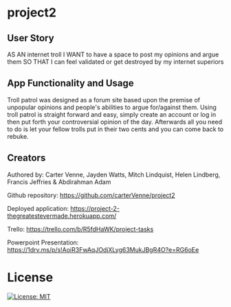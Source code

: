 # project2

## User Story
AS AN internet troll
I WANT to have a space to post my opinions and argue them
SO THAT I can feel validated or get destroyed by my internet superiors

## App Functionality and Usage
Troll patrol was designed as a forum site based upon the premise of unpopular opinions and people's abilities to argue for/against them.
Using troll patrol is straight forward and easy, simply create an account or log in then put forth your controversial opinion of the day. Afterwards all you need to do is let your fellow trolls put in their two cents and you can come back to rebuke.

## Creators
Authored by: Carter Venne, Jayden Watts, Mitch Lindquist, Helen Lindberg, Francis Jeffries & Abdirahman Adam

Github repository: https://github.com/carterVenne/project2

Deployed application: https://project-2-thegreatestevermade.herokuapp.com/

Trello: https://trello.com/b/R5fdHaWK/project-tasks

Powerpoint Presentation: https://1drv.ms/p/s!AoiR3FwAqJOdjXLyg63MukJBgR4O?e=RG6oEe

# License
 [![License: MIT](https://img.shields.io/badge/License-MIT-yellow.svg)](https://opensource.org/licenses/MIT)